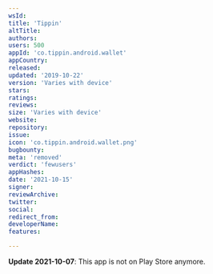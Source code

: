 ```yaml
---
wsId: 
title: 'Tippin'
altTitle: 
authors: 
users: 500
appId: 'co.tippin.android.wallet'
appCountry: 
released: 
updated: '2019-10-22'
version: 'Varies with device'
stars: 
ratings: 
reviews: 
size: 'Varies with device'
website: 
repository: 
issue: 
icon: 'co.tippin.android.wallet.png'
bugbounty: 
meta: 'removed'
verdict: 'fewusers'
appHashes: 
date: '2021-10-15'
signer: 
reviewArchive: 
twitter: 
social: 
redirect_from: 
developerName: 
features: 

---
```


**Update 2021-10-07**: This app is not on Play Store anymore.
